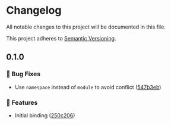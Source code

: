 # Changelog

All notable changes to this project will be documented in this file.

This project adheres to [Semantic Versioning](https://semver.org/spec/v2.0.0.html).

<!-- EasyBuild: START -->
<!-- last_commit_released: ec1035a1f8f0e2278e173034db06e8118424f7ad -->
<!-- EasyBuild: END -->

## 0.1.0

### 🐞 Bug Fixes

- Use `namespace` instead of `module` to avoid conflict ([547b3eb](https://github.com/easybuild-org/EasyBuild.FileSystemProvider/commit/547b3ebf849a633bbd46a60058bbf8a7a2e5a30b))
### 🚀 Features

- Initial binding ([250c206](https://github.com/easybuild-org/EasyBuild.FileSystemProvider/commit/250c206915801469beb9860aec142ccdc8020c81))
